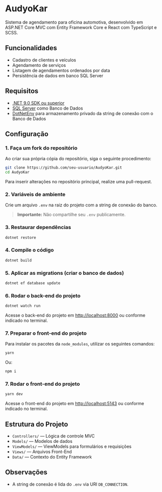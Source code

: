 # AudyoKar

Sistema de agendamento para oficina automotiva, desenvolvido em ASP.NET Core MVC com Entity Framework Core e React com TypeScript e SCSS.

## Funcionalidades

- Cadastro de clientes e veículos
- Agendamento de serviços
- Listagem de agendamentos ordenados por data
- Persistência de dados em banco SQL Server

## Requisitos

- [.NET 9.0 SDK ou superior](https://dotnet.microsoft.com/download)
- [SQL Server](https://www.microsoft.com/pt-br/sql-server/sql-server-downloads) como Banco de Dados
- [DotNetEnv](https://www.nuget.org/packages/DotNetEnv/) para armazenamento privado da string de conexão com o Banco de Dados

## Configuração

### 1. Faça um fork do repositório

Ao criar sua própria cópia do repositório, siga o seguinte procedimento:

```bash
git clone https://github.com/seu-usuario/AudyoKar.git
cd AudyoKar
```

Para inserir alterações no repositório principal, realize uma pull-request.

### 2. Variáveis de ambiente

Crie um arquivo `.env` na raiz do projeto com a string de conexão do banco.

> **Importante:** Não compartilhe seu `.env` publicamente.

### 3. Restaurar dependências

```bash
dotnet restore
```

### 4. Compile o código

```bash
dotnet build
```

### 5. Aplicar as migrations (criar o banco de dados)

```bash
dotnet ef database update
```

### 6. Rodar o back-end do projeto

```bash
dotnet watch run
```

Acesse o back-end do projeto em [http://localhost:8000](http://localhost:8000) ou conforme indicado no terminal.

### 7. Preparar o front-end do projeto

Para instalar os pacotes da `node_modules`, utilizar os seguintes comandos:

```bash
yarn
```

Ou:

```bash
npm i
```

### 7. Rodar o front-end do projeto

```bash
yarn dev
```

Acesse o front-end do projeto em [http://localhost:5143](http://localhost:5143) ou conforme indicado no terminal.

## Estrutura do Projeto

- `Controllers/` — Lógica de controle MVC
- `Models/` — Modelos de dados
- `ViewModels/` — ViewModels para formulários e requisições
- `Views/` — Arquivos Front-End
- `Data/` — Contexto do Entity Framework

## Observações

- A string de conexão é lida do `.env` via URI `DB_CONNECTION`.